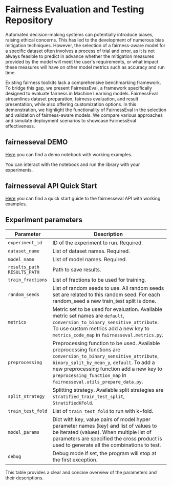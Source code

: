 # Fairness Evaluation and Testing Repository

Automated decision-making systems can potentially introduce biases, raising ethical concerns. This has led to the
development of numerous bias mitigation techniques.
However, the selection of a fairness-aware model for a specific dataset often involves a process of trial and error, as
it is not always feasible to predict in advance whether the mitigation measures provided by the model will meet the
user's requirements, or what impact these measures will have on other model metrics such as accuracy and run time.

Existing fairness toolkits lack a comprehensive benchmarking framework. To bridge this gap, we present FairnessEval, a
framework specifically designed to evaluate fairness in Machine Learning models. FairnessEval streamlines dataset preparation,
fairness evaluation, and result presentation, while also offering customization options.
In this demonstration, we highlight the functionality of FairnessEval in the selection and validation of fairness-aware models.
We compare various approaches and simulate deployment scenarios to showcase FairnessEval effectiveness.


## fairnesseval DEMO
[Here](https://github.com/softlab-unimore/fairnesseval/blob/main/notebooks/DEMO%20fairnesseval.ipynb)
you can find a demo notebook with working examples.

You can interact with the notebook and run the library with your experiments.

## fairnesseval API Quick Start

[Here](https://github.com/softlab-unimore/fairnesseval/blob/main/notebooks/fairnesseval%20Quick%20Start.ipynb)
you can find a quick start guide to the fairnesseval API with working examples.


## Experiment parameters

| Parameter | Description                                                                                                                                                                                                                                                                          |
| --- |---|
| `experiment_id` | ID of the experiment to run. Required.                                                                                                                                                                                                                                               |
| `dataset_name` | List of dataset names. Required.                                                                                                                                                                                                                                                     |
| `model_name` | List of model names. Required.                                                                                                                                                                                                                                                                |
| `results_path RESULTS_PATH` | Path to save results.                                                                                                                                                                                                                                                                |
| `train_fractions` | List of fractions to be used for training.                                                                                                                                                                                                                                           |
| `random_seeds` | List of random seeds to use. All random seeds set are related to this random seed. For each random_seed a new train_test split is done.                                                                                                                                              |
| `metrics` | Metric set to be used for evaluation. Available metric set names are `default`, `conversion_to_binary_sensitive_attribute`. To use custom metrics add a new key to `metrics_code_map` in `fairnesseval.metrics.py`.                                                                  |
| `preprocessing` | Preprocessing function to be used. Available preprocessing functions are `conversion_to_binary_sensitive_attribute`, `binary_split_by_mean_y`, `default`. To add a new preprocessing function add a new key to `preprocessing_function_map` in `fairnesseval.utils_prepare_data.py`. |
| `split_strategy` | Splitting strategy. Available split strategies are `stratified_train_test_split`, `StratifiedKFold`.                                                                                                                                                                                 |
| `train_test_fold` | List of `train_test_fold` to run with k-fold.                                                                                                                                                                                                                                        |
| `model_params` | Dict with key, value pairs of model hyper parameter names (key) and list of values to be iterated (values). When multiple list of parameters are specified the cross product is used to generate all the combinations to test.                                                       |
| `debug` | Debug mode if set, the program will stop at the first exception.                                                                                                                                                                                                                     |

This table provides a clear and concise overview of the parameters and their descriptions.

[//]: # (TODO define synthetic generations. explain how to use it. Automatically find and load it.)
